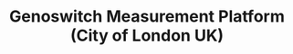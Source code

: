 ---
layout: pid
title: Genoswitch Measurement Platform (City of London UK)
owner: jamescahill
license: MIT, (software), BSD-3-Clause (software components), CERN-OHL-W-2.0 (hardware)
site: https://github.com/genoswitch
source: https://github.com/genoswitch
---